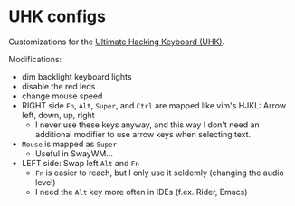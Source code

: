 # UHK configs

Customizations for the [Ultimate Hacking Keyboard (UHK)](https://ultimatehackingkeyboard.com/).

Modifications:

- dim backlight keyboard lights
- disable the red leds
- change mouse speed
- RIGHT side `Fn`, `Alt`, `Super`, and `Ctrl` are mapped like vim's HJKL: Arrow left, down, up, right 
  - I never use these keys anyway, and this way I don't need an additional modifier to use arrow
      keys when selecting text.
- `Mouse` is mapped as `Super`
  - Useful in SwayWM...
- LEFT side: Swap left `Alt` and `Fn`
  - `Fn` is easier to reach, but I only use it seldemly (changing the audio level)
  - I need the `Alt` key more often in IDEs (f.ex. Rider, Emacs)
